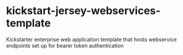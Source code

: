 # kickstart-jersey-webservices-template
Kickstarter enterprise web application template that hosts webservice endpoints set up for bearer token authentication
